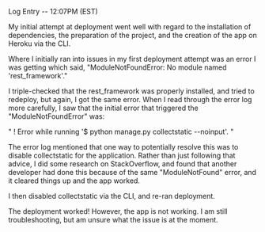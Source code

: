 Log Entry -- 12:07PM (EST)

My initial attempt at deployment went well with regard to the installation of dependencies, the preparation of the project, and the creation of the app on Heroku via the CLI.

Where I initially ran into issues in my first deployment attempt was an error I was getting which said, "ModuleNotFoundError: No module named 'rest_framework'." 

I triple-checked that the rest_framework was properly installed, and tried to redeploy, but again, I got the same error. When I read through the error log more carefully, I saw that the initial error that triggered the "ModuleNotFoundError" was:

" !     Error while running '$ python manage.py collectstatic --noinput'. "

The error log mentioned that one way to potentially resolve this was to disable collectstatic for the application. Rather than just following that advice, I did some research on StackOverflow, and found that another developer had done this because of the same "ModuleNotFound" error, and it cleared things up and the app worked.

I then disabled collectstatic via the CLI, and re-ran deployment. 

The deployment worked! However, the app is not working. I am still troubleshooting, but am unsure what the issue is at the moment.
